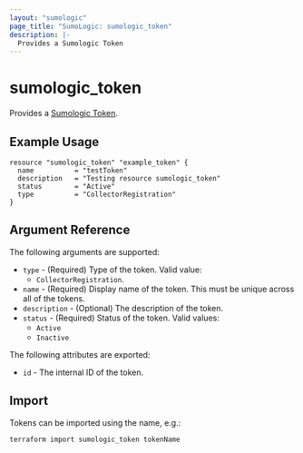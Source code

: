 ```yaml
---
layout: "sumologic"
page_title: "SumoLogic: sumologic_token"
description: |-
  Provides a Sumologic Token
---
```


# sumologic_token
Provides a [Sumologic Token][1].

## Example Usage
```hcl
resource "sumologic_token" "example_token" {
  name          = "testToken"
  description   = "Testing resource sumologic_token"
  status        = "Active"
  type          = "CollectorRegistration"
}
```

## Argument Reference

The following arguments are supported:

  * `type` - (Required) Type of the token. Valid value:
    - `CollectorRegistration`.
  * `name` - (Required) Display name of the token. This must be unique across all of the tokens.
  * `description` - (Optional) The description of the token.
  * `status` - (Required) Status of the token. Valid values:
    - `Active`
    - `Inactive`
  
The following attributes are exported:

  * `id` - The internal ID of the token. 

## Import
Tokens can be imported using the name, e.g.:

```hcl
terraform import sumologic_token tokenName
```

[1]: https://help.sumologic.com/Manage/Security/Installation_Tokens
